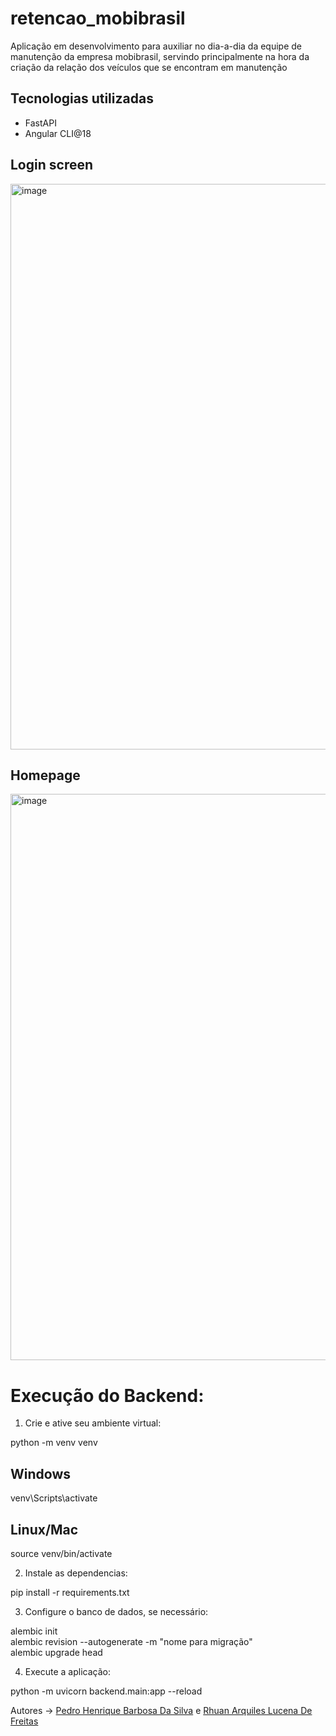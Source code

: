 # retencao_mobibrasil
Aplicação em desenvolvimento para auxiliar no dia-a-dia da equipe de manutenção da empresa mobibrasil, servindo principalmente na hora da criação da relação dos veículos que se encontram em manutenção

 ## Tecnologias utilizadas
- FastAPI
- Angular CLI@18

## Login screen
<img width="1913" height="905" alt="image" src="https://github.com/user-attachments/assets/5a61bdd5-717d-4ae5-9a9b-c07caa8aafca" />

## Homepage
<img width="1918" height="906" alt="image" src="https://github.com/user-attachments/assets/862c07f3-5459-4dc3-801e-bec5e0c7aa47" />

# Execução do Backend:

1. Crie e ative seu ambiente virtual:

python -m venv venv
## Windows
venv\Scripts\activate
## Linux/Mac
source venv/bin/activate

2. Instale as dependencias:

pip install -r requirements.txt

3. Configure o banco de dados, se necessário:

alembic init \
alembic revision --autogenerate -m "nome para migração" \
alembic upgrade head


4. Execute a aplicação:

python -m uvicorn backend.main:app --reload


Autores -> [Pedro Henrique Barbosa Da Silva](https://github.com/PedroBDev) e [Rhuan Arquiles Lucena De Freitas](https://github.com/RhuanArquiles)
